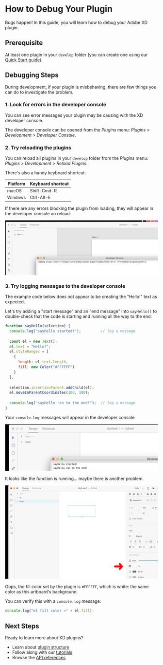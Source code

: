 # How to Debug Your Plugin

Bugs happen! In this guide, you will learn how to debug your Adobe XD plugin.

## Prerequisite

At least one plugin in your `develop` folder (you can create one using our [Quick Start guide](/guides/quick-start-guide)).


## Debugging Steps

During development, if your plugin is misbehaving, there are few things you can do to investigate the problem.

### 1. Look for errors in the developer console

You can see error messages your plugin may be causing with the XD developer console. 

The developer console can be opened from the _Plugins_ menu: _Plugins > Development > Developer Console_.


### 2. Try reloading the plugins

You can reload all plugins in your `develop` folder from the _Plugins_ menu: _Plugins > Development > Reload Plugins_.

There's also a handy keyboard shortcut:

| Platform      | Keyboard shortcut  |
| ------------- | -------------      |
| macOS         | Shift-Cmd-R        |
| Windows       | Ctrl-Alt-E         |

If there are any errors blocking the plugin from loading, they will appear in the developer console on reload:

![reload-plugins](/images/readme-assets/reload-plugins.png)

### 3. Try logging messages to the developer console

The example code below does not appear to be creating the "Hello!" text as expected.

Let's try adding a "start message" and an "end message" into `sayHello()` to double-check that the code is starting and running all the way to the end:

```js
function sayHello(selection) {
  console.log("sayHello started!");         // log a message

  const el = new Text();
  el.text = "Hello!";
  el.styleRanges = [
    {
      length: el.text.length,
      fill: new Color("#FFFFFF")
    }
  ];

  selection.insertionParent.addChild(el);
  el.moveInParentCoordinates(100, 100);

  console.log("sayHello ran to the end!");  // log a message
}
```

Your `console.log` messages will appear in the developer console:

![start-message](/images/readme-assets/start-message.png)

It looks like the function is running... maybe there is another problem.

![wrong-color](/images/readme-assets/wrong-color.png)

Oops, the fill color set by the plugin is `#FFFFFF`, which is white: the same color as this artboard's background.

You can verify this with a `console.log` message:

```js
console.log("el fill color =" + el.fill);
```

## Next Steps

Ready to learn more about XD plugins?

- Learn about [plugin structure](/reference/structure/)
- Follow along with our [tutorials](/guides)
- Browse the [API references](/reference/how-to-read.md)